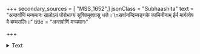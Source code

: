 +++
secondary_sources = [ "MSS_1652",]
jsonClass = "Subhaashita"
text = "अन्तर्वाणिं मन्यमानः खलोऽयं पौरोभाग्यं सूक्तिमुक्तासु धत्ते।  \nसर्वानन्दिन्यङ्गके कामिनीनाम् ईर्म मार्गत्येष वै बम्भरालिः॥"
title = "अन्तर्वाणिं मन्यमानः"

+++

<details><summary>Text</summary>

अन्तर्वाणिं मन्यमानः खलोऽयं पौरोभाग्यं सूक्तिमुक्तासु धत्ते।  
सर्वानन्दिन्यङ्गके कामिनीनाम् ईर्म मार्गत्येष वै बम्भरालिः॥
</details>
